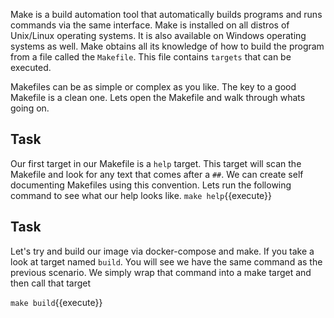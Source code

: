 Make is a build automation tool that automatically builds programs and runs commands via the same interface. Make is installed on all distros of Unix/Linux operating systems. It is also available on Windows operating systems as well. Make obtains all its knowledge of how to build the program from a file called the ```Makefile```. This file contains ```targets``` that can be executed.

Makefiles can be as simple or complex as you like. The key to a good Makefile is a clean one. Lets open the Makefile and walk through whats going on. 

## Task
Our first target in our Makefile is a ```help``` target. This target will scan the Makefile and look for any text that comes after a ```##```. We can create self documenting Makefiles using this convention. Lets run the following command to see what our help looks like.
`make help`{{execute}}

## Task
Let's try and build our image via docker-compose and make. If you take a look at target named ```build```. You will see we have the same command as the previous scenario. We simply wrap that command into a make target and then call that target

`make build`{{execute}}